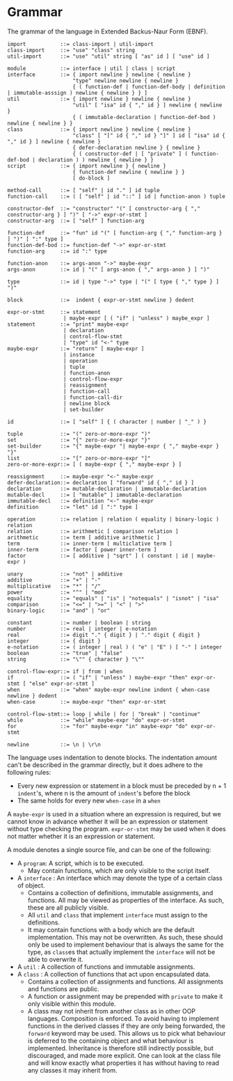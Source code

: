 # Grammar
The grammar of the language in Extended Backus-Naur Form (EBNF).

    import           ::= class-import | util-import
    class-import     ::= "use" "class" string
    util-import      ::= "use" "util" string [ "as" id ] [ "use" id ]
    
    module           ::= interface | util | class | script
    interface        ::= { import newline } newline { newline } 
                         "type" newline newline { newline } 
                         { ( function-def | function-def-body | definition | immutable-asssign ) newline { newline } } ]
    util             ::= { import newline } newline { newline } 
                         "util" [ "isa" id { "," id } ] newline { newline } 
                         { ( immutable-declaration | function-def-bod ) newline { newline } }
    class            ::= { import newline } newline { newline } 
                         "class" [ "[" id { "," id } "]" ] id [ "isa" id { "," id } ] newline { newline } 
                         { defer-declaration newline } { newline } 
                         { ( constructor-def | [ "private" ] ( function-def-bod | declaration ) ) newline { newline } }
    script           ::= { import newline } { newline } 
                         { function-def newline { newline } } 
                         [ do-block ]
    
    method-call      ::= [ "self" | id "." ] id tuple
    function-call    ::= ( [ "self" | id "::" ] id | function-anon ) tuple
    
    constructor-def  ::= "constructor" "(" [ constructor-arg { "," constructor-arg } ] ")" [ "->" expr-or-stmt ]
    constructor-arg  ::= [ "self" ] function-arg
    
    function-def     ::= "fun" id "(" [ function-arg { "," function-arg } ] ")" [ ":" type ]
    function-def-bod ::= function-def "->" expr-or-stmt
    function-arg     ::= id ":" type
    
    function-anon    ::= args-anon "->" maybe-expr
    args-anon        ::= id | "(" [ args-anon { "," args-anon } ] ")"
    
    type             ::= id | type "->" type | "(" [ type { "," type } ] ")"
    
    block            ::=  indent { expr-or-stmt newline } dedent
    
    expr-or-stmt     ::= statement 
                      | maybe-expr [ ( "if" | "unless" ) maybe_expr ]
    statement        ::= "print" maybe-expr 
                      | declaration 
                      | control-flow-stmt
                      | "type" id "<-" type
    maybe-expr       ::= "return" [ maybe-expr ] 
                      | instance
                      | operation 
                      | tuple 
                      | function-anon
                      | control-flow-expr 
                      | reassignment 
                      | function-call 
                      | function-call-dir 
                      | newline block
                      | set-builder
    
    id               ::= [ "self" ] { ( character | number | "_" ) }
    
    tuple            ::= "(" zero-or-more-expr ")"
    set              ::= "{" zero-or-more-expr "}"
    set-builder      ::= "{" maybe-expr "| maybe-expr { "," maybe-expr } "}"
    list             ::= "[" zero-or-more-expr "]"
    zero-or-more-expr::= [ ( maybe-expr { "," maybe-expr } ]
    
    reassignment     ::= maybe-expr "<-" maybe-expr
    defer-declaration::= declaration [ "forward" id { "," id } ]
    declaration      ::= mutable-declaration | immutable-declaration
    mutable-decl     ::= [ "mutable" ] immutable-declaration
    immutable-decl   ::= definition "<-" maybe-expr
    definition       ::= "let" id [ ":" type ]

    operation        ::= relation | relation ( equality | binary-logic ) relation
    relation         ::= arithmetic [ comparison relation ]
    arithmetic       ::= term [ additive arithmetic ]
    term             ::= inner-term [ multiclative term ]
    inner-term       ::= factor [ power inner-term ]
    factor           ::= [ additive | "sqrt" ] ( constant | id | maybe-expr )
    
    unary            ::= "not" | additive
    additive         ::= "+" | "-"
    multiplicative   ::= "*" | "/"
    power            ::= "^" | "mod"
    equality         ::= "equals" | "is" | "notequals" | "isnot" | "isa"
    comparison       ::= "<=" | ">=" | "<" | ">"
    binary-logic     ::= "and" | "or"
    
    constant         ::= number | boolean | string
    number           ::= real | integer | e-notation
    real             ::= digit "." { digit } | "." digit { digit }
    integer          ::= { digit }
    e-notation       ::= ( integer | real ) ( "e" | "E" ) [ "-" ] integer
    boolean          ::= "true" | "false"
    string           ::= "\"" { character } "\""
                                     
    control-flow-expr::= if | from | when
    if               ::= ( "if" | "unless" ) maybe-expr "then" expr-or-stmt [ "else" expr-or-stmt ]
    when             ::= "when" maybe-expr newline indent { when-case newline } dedent
    when-case        ::= maybe-expr "then" expr-or-stmt
    
    control-flow-stmt::= loop | while | for | "break" | "continue"
    while            ::= "while" maybe-expr "do" expr-or-stmt
    for              ::= "for" maybe-expr "in" maybe-expr "do" expr-or-stmt
    
    newline          ::= \n | \r\n

The language uses indentation to denote blocks. The indentation amount can't be described in the grammar directly, 
but it does adhere to the following rules:

* Every new expression or statement in a block must be preceded by n + 1 `indent`'s, where n is the amount of 
  `indent`'s before the block
* The same holds for every new `when-case` in a `when`

A `maybe-expr` is used in a situation where an expression is required,  but we cannot know in advance whether it will be
an expression or statement without type checking the program.
`expr-or-stmt` may be used when it does not matter whether it is an expression or statement.

A module denotes a single source file, and can be one of the following:
* A `program`: A script, which is to be executed.
    * May contain functions, which are only visible to the script itself.
* A `interface` : An interface which may denote the type of a certain class of object.
    * Contains a collection of definitions, immutable assignments, and functions. All may be viewed as properties of the 
      interface. As such, these are all publicly visible.
    * All `util` and `class` that implement `interface` must assign to the definitions.
    * It may contain functions with a body which are the default implementation. This may not be overwritten. As such, 
      these should only be used to implement behaviour that is always the same for the type, as `class`es that actually
      implement the `interface` will not be able to overwrite it.
* A `util`   : A collection of functions and immutable assignments.
* A `class`  : A collection of functions that act upon encapsulated data. 
    * Contains a collection of assignments and functions. All assignments and functions are public.
    * A function or assignment may be prepended with `private` to make it only visible within this module.
    * A class may not inherit from another class as in other OOP languages. Composition is enforced. 
      To avoid having to implement functions in the derived classes if they are only being forwarded, the `forward` 
      keyword may be used. This allows us to pick what behaviour is deferred to the containing object and what behaviour
      is implemented. 
      Inheritance is therefore still indirectly possible, but discouraged, and made more explicit. One can look at the 
      class file and will know exactly what properties it has without having to read any classes it may inherit from.
               
